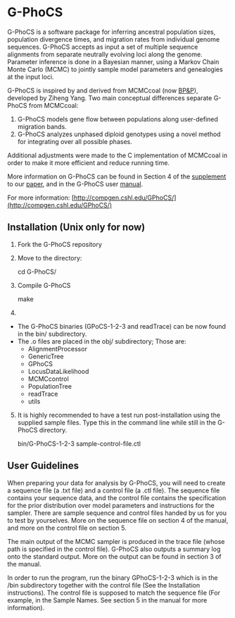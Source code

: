 G-PhoCS
=======

G-PhoCS is a software package for inferring ancestral population sizes, population divergence times, and migration rates from individual genome sequences. G-PhoCS accepts as input a set of multiple sequence alignments from separate neutrally evolving loci along the genome. Parameter inference is done in a Bayesian manner, using a Markov Chain Monte Carlo (MCMC) to jointly sample model parameters and genealogies at the input loci. 

G-PhoCS is inspired by and derived from MCMCcoal (now [BP&P](http://abacus.gene.ucl.ac.uk/software/)), developed by Ziheng Yang. Two main conceptual differences separate G-PhoCS from MCMCcoal: 
  1. G-PhoCS models gene flow between populations along user-defined migration bands. 
  2. G-PhoCS analyzes unphased diploid genotypes using a novel method for integrating over all possible phases. 

Additional adjustments were made to the C implementation of MCMCcoal in order to make it more efficient and reduce running time. 

More information on G-PhoCS can be found in Section 4 of the [supplement](http://www.nature.com/ng/journal/v43/n10/extref/ng.937-S1.pdf) to our [paper](http://www.nature.com/ng/journal/v43/n10/full/ng.937.html), and in the G-PhoCS user [manual](https://github.com/gphocs-dev/G-PhoCS/blob/master/G-PhoCS/GPhoCS_Manual.pdf).

For more information: [http://compgen.cshl.edu/GPhoCS/](http://compgen.cshl.edu/GPhoCS/)


Installation (Unix only for now)
------------

1. Fork the G-PhoCS repository

2. Move to the directory:

    cd G-PhoCS/

3. Compile G-PhoCS

    make

4. 
  * The G-PhoCS binaries (GPoCS-1-2-3 and readTrace) can be now found in the bin/ subdirectory.
  * The .o files are placed in the obj/ subdirectory; Those are:
    * AlignmentProcessor
    * GenericTree
    * GPhoCS
    * LocusDataLikelihood
    * MCMCcontrol
    * PopulationTree
    * readTrace
    * utils
   
5. It is highly recommended to have a test run post-installation using the supplied sample files. Type this in the command line while still in the G-PhoCS directory.

    bin/G-PhoCS-1-2-3 sample-control-file.ctl


User Guidelines
---------------

When preparing your data for analysis by G-PhoCS, you will need to create a sequence file (a .txt file) and a control file (a .ctl file). The sequence file contains your sequence data, and the control file contains the specification for the prior distribution over model parameters and instructions for the sampler.
There are sample sequence and control files handed by us for you to test by yourselves. More on the sequence file on section 4 of the manual, and more on the control file on section 5.

The main output of the MCMC sampler is produced in the trace file (whose path is specified in the control file).
G-PhoCS also outputs a summary log onto the standard output.
More on the output can be found in section 3 of the manual.

In order to run the program, run the binary GPhoCS-1-2-3 which is in the /bin subdirectory together with the control file (See the Installation instructions). The control file is supposed to match the sequence file (For example, in the Sample Names. See section 5 in the manual for more information).
